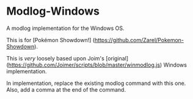 Modlog-Windows
==============

A modlog implementation for the Windows OS.

This is for [Pokémon Showdown!] (https://github.com/Zarel/Pokemon-Showdown).

This is *very* loosely based upon Joim's [original] (https://github.com/Joimer/scripts/blob/master/winmodlog.js) Windows implementation.

In implementation, replace the existing modlog command with this one. Also, add a comma at the end of the command.
